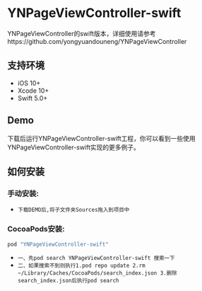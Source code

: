 # YNPageViewController-swift
YNPageViewController的swift版本，详细使用请参考https://github.com/yongyuandouneng/YNPageViewController

## 支持环境
* iOS 10+
* Xcode 10+
* Swift 5.0+

## Demo

下载后运行YNPageViewController-swift工程，你可以看到一些使用YNPageViewController-swift实现的更多例子。

## 如何安装
### 手动安装:
- `下载DEMO后,将子文件夹Sources拖入到项目中`

### CocoaPods安装:

``` ruby
pod "YNPageViewController-swift"
```
- `一、先pod search YNPageViewController-swift 搜索一下`
- `二、如果搜索不到则执行1.pod repo update 2.rm ~/Library/Caches/CocoaPods/search_index.json 3.删除search_index.json后执行pod search`
